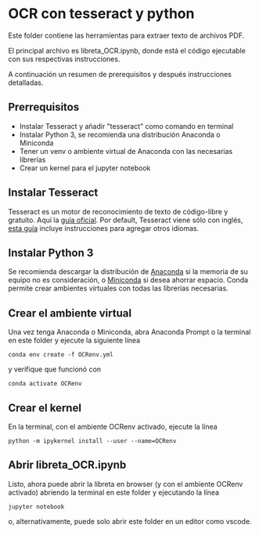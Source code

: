 # OCR con tesseract y python

Este folder contiene las herramientas para extraer texto de archivos PDF.

El principal archivo es libreta_OCR.ipynb, donde está el código ejecutable con sus respectivas instrucciones.

A continuación un resumen de prerequisitos y después instrucciones detalladas.

## Prerrequisitos

- Instalar Tesseract y añadir "tesseract" como comando en terminal
- Instalar Python 3, se recomienda una distribución Anaconda o Miniconda
- Tener un venv o ambiente virtual de Anaconda con las necesarias librerías
- Crear un kernel para el jupyter notebook

## Instalar Tesseract

Tesseract es un motor de reconocimiento de texto de código-libre y gratuito. Aquí la [guía oficial](https://tesseract-ocr.github.io/tessdoc/Installation.html). Por default, Tesseract viene sólo con inglés, [esta guía](https://ocrmypdf.readthedocs.io/en/v12.0.2/languages.html) incluye instrucciones para agregar otros idiomas.

## Instalar Python 3

Se recomienda descargar la distribución de [Anaconda](https://docs.anaconda.com/free/anaconda/install/) si la memoria de su equipo no es consideración, o [Miniconda](https://docs.conda.io/projects/miniconda/en/latest/) si desea ahorrar espacio. Conda permite crear ambientes virtuales con todas las librerías necesarias.

## Crear el ambiente virtual

Una vez tenga Anaconda o Miniconda, abra Anaconda Prompt o la terminal en este folder y ejecute la siguiente línea
```
conda env create -f OCRenv.yml
```
y verifique que funcionó con
```
conda activate OCRenv
```

## Crear el kernel

En la terminal, con el ambiente OCRenv activado, ejecute la línea
```
python -m ipykernel install --user --name=OCRenv
```

## Abrir libreta_OCR.ipynb

Listo, ahora puede abrir la libreta en browser (y con el ambiente OCRenv activado) abriendo la terminal en este folder y ejecutando la línea
```
jupyter notebook
```
o, alternativamente, puede solo abrir este folder en un editor como vscode.